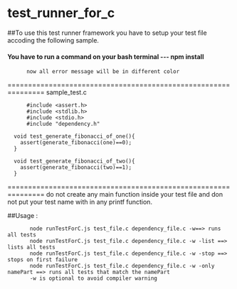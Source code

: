 # test_runner_for_c
##To use this test runner framework you have to setup your test file accoding the following sample.


#### You have to run a command on your bash terminal ---  npm install

```
      now all error message will be in different color
```

===============================================================
sample_test.c
```
      #include <assert.h>
      #include <stdlib.h>
      #include <stdio.h>
      #include "dependency.h"
```
      void test_generate_fibonacci_of_one(){
      	assert(generate_fibonacci(one)==0);
      }
      
      void test_generate_fibonacci_of_two(){
      	assert(generate_fibonacci(two)==1);
      }
===============================================================
do not create any main function inside your test file
and don not put your test name with in any printf function.



##Usage :
```
       node runTestForC.js test_file.c dependency_file.c -w==> runs all tests
       node runTestForC.js test_file.c dependency_file.c -w -list ==> lists all tests
       node runTestForC.js test_file.c dependency_file.c -w -stop ==> stops on first failure
       node runTestForC.js test_file.c dependency_file.c -w -only namePart ==> runs all tests that match the namePart
       -w is optional to avoid compiler warning
```
